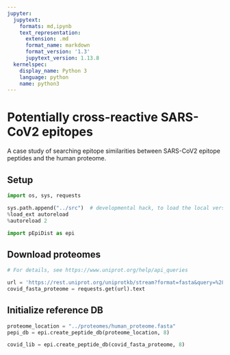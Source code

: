 ```yaml
---
jupyter:
  jupytext:
    formats: md,ipynb
    text_representation:
      extension: .md
      format_name: markdown
      format_version: '1.3'
      jupytext_version: 1.13.8
  kernelspec:
    display_name: Python 3
    language: python
    name: python3
---
```


# Potentially cross-reactive SARS-CoV2 epitopes

A case study of searching epitope similarities between SARS-CoV2 epitope peptides and the human proteome.

## Setup

```python
import os, sys, requests
```

```python
sys.path.append("../src")  # developmental hack, to load the local version of the module
%load_ext autoreload
%autoreload 2

import pEpiDist as epi
```

## Download proteomes

```python
# For details, see https://www.uniprot.org/help/api_queries

url = 'https://rest.uniprot.org/uniprotkb/stream?format=fasta&query=%28%28organism_id%3A2697049%29%29'
covid_fasta_proteome = requests.get(url).text
```

## Initialize reference DB

```python
proteome_location = "../proteomes/human_proteome.fasta"
pepi_db = epi.create_peptide_db(proteome_location, 8)
```

```python
covid_lib = epi.create_peptide_db(covid_fasta_proteome, 8)
```
